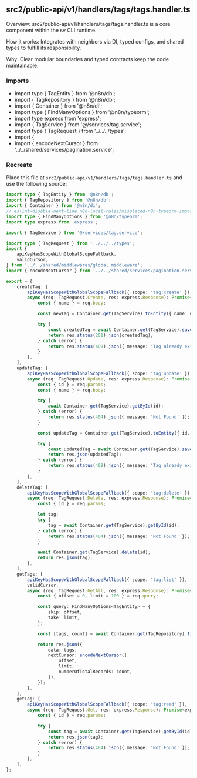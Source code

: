 ## src2/public-api/v1/handlers/tags/tags.handler.ts

Overview: src2/public-api/v1/handlers/tags/tags.handler.ts is a core component within the sv CLI runtime.

How it works: Integrates with neighbors via DI, typed configs, and shared types to fulfill its responsibility.

Why: Clear modular boundaries and typed contracts keep the code maintainable.

### Imports

- import type { TagEntity } from '@n8n/db';
- import { TagRepository } from '@n8n/db';
- import { Container } from '@n8n/di';
- import type { FindManyOptions } from '@n8n/typeorm';
- import type express from 'express';
- import { TagService } from '@/services/tag.service';
- import type { TagRequest } from '../../../types';
- import {
- import { encodeNextCursor } from '../../shared/services/pagination.service';

### Recreate

Place this file at `src2/public-api/v1/handlers/tags/tags.handler.ts` and use the following source:

```ts
import type { TagEntity } from '@n8n/db';
import { TagRepository } from '@n8n/db';
import { Container } from '@n8n/di';
// eslint-disable-next-line n8n-local-rules/misplaced-n8n-typeorm-import
import type { FindManyOptions } from '@n8n/typeorm';
import type express from 'express';

import { TagService } from '@/services/tag.service';

import type { TagRequest } from '../../../types';
import {
	apiKeyHasScopeWithGlobalScopeFallback,
	validCursor,
} from '../../shared/middlewares/global.middleware';
import { encodeNextCursor } from '../../shared/services/pagination.service';

export = {
	createTag: [
		apiKeyHasScopeWithGlobalScopeFallback({ scope: 'tag:create' }),
		async (req: TagRequest.Create, res: express.Response): Promise<express.Response> => {
			const { name } = req.body;

			const newTag = Container.get(TagService).toEntity({ name: name.trim() });

			try {
				const createdTag = await Container.get(TagService).save(newTag, 'create');
				return res.status(201).json(createdTag);
			} catch (error) {
				return res.status(409).json({ message: 'Tag already exists' });
			}
		},
	],
	updateTag: [
		apiKeyHasScopeWithGlobalScopeFallback({ scope: 'tag:update' }),
		async (req: TagRequest.Update, res: express.Response): Promise<express.Response> => {
			const { id } = req.params;
			const { name } = req.body;

			try {
				await Container.get(TagService).getById(id);
			} catch (error) {
				return res.status(404).json({ message: 'Not Found' });
			}

			const updateTag = Container.get(TagService).toEntity({ id, name: name.trim() });

			try {
				const updatedTag = await Container.get(TagService).save(updateTag, 'update');
				return res.json(updatedTag);
			} catch (error) {
				return res.status(409).json({ message: 'Tag already exists' });
			}
		},
	],
	deleteTag: [
		apiKeyHasScopeWithGlobalScopeFallback({ scope: 'tag:delete' }),
		async (req: TagRequest.Delete, res: express.Response): Promise<express.Response> => {
			const { id } = req.params;

			let tag;
			try {
				tag = await Container.get(TagService).getById(id);
			} catch (error) {
				return res.status(404).json({ message: 'Not Found' });
			}

			await Container.get(TagService).delete(id);
			return res.json(tag);
		},
	],
	getTags: [
		apiKeyHasScopeWithGlobalScopeFallback({ scope: 'tag:list' }),
		validCursor,
		async (req: TagRequest.GetAll, res: express.Response): Promise<express.Response> => {
			const { offset = 0, limit = 100 } = req.query;

			const query: FindManyOptions<TagEntity> = {
				skip: offset,
				take: limit,
			};

			const [tags, count] = await Container.get(TagRepository).findAndCount(query);

			return res.json({
				data: tags,
				nextCursor: encodeNextCursor({
					offset,
					limit,
					numberOfTotalRecords: count,
				}),
			});
		},
	],
	getTag: [
		apiKeyHasScopeWithGlobalScopeFallback({ scope: 'tag:read' }),
		async (req: TagRequest.Get, res: express.Response): Promise<express.Response> => {
			const { id } = req.params;

			try {
				const tag = await Container.get(TagService).getById(id);
				return res.json(tag);
			} catch (error) {
				return res.status(404).json({ message: 'Not Found' });
			}
		},
	],
};

```
